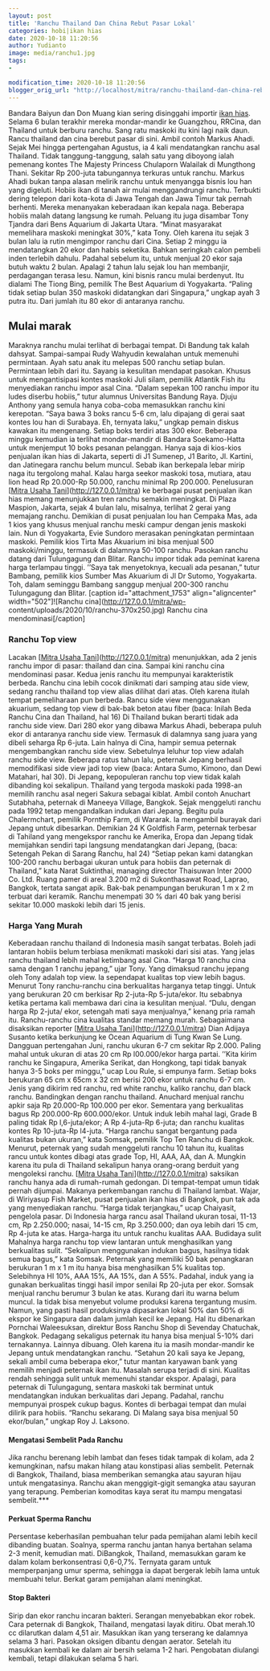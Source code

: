 ```yaml
---
layout: post
title: 'Ranchu Thailand Dan China Rebut Pasar Lokal'
categories: hobi|ikan hias
date: 2020-10-18 11:20:56
author: Yudianto
image: media/ranchu1.jpg
tags:
- 

modification_time: 2020-10-18 11:20:56
blogger_orig_url: "http://localhost/mitra/ranchu-thailand-dan-china-rebut-pasar.html"
---
```


Bandara Baiyun dan Don Muang kian sering disinggahi importir [ikan
hias](http://127.0.0.1/mitra/ikan-hias "ikan hias"). Selama 6 bulan terakhir
mereka mondar-mandir ke Guangzhou, RRCina, dan Thailand untuk berburu ranchu.
Sang ratu maskoki itu kini lagi naik daun. Rancu thailand dan cina berebut
pasar di sini. Ambil contoh Markus Ahadi. Sejak Mei hingga pertengahan
Agustus, ia 4 kali mendatangkan ranchu asal Thailand. Tidak tanggung-tanggung,
salah satu yang diboyong ialah pemenang kontes The Majesty Princess Chulaporn
Walailak di Mungthong Thani. Sekitar Rp 200-juta tabungannya terkuras untuk
ranchu. Markus Ahadi bukan tanpa alasan melirik ranchu untuk menyangga bisnis
lou han yang digeluti. Hobiis ikan di tanah air mulai menggandrungi ranchu.
Terbukti dering telepon dari kota-kota di Jawa Tengah dan Jawa Timur tak
pernah berhenti. Mereka menanyakan keberadaan ikan kepala naga. Beberapa
hobiis malah datang langsung ke rumah. Peluang itu juga disambar Tony Tjandra
dari Bens Aquarium di Jakarta Utara. “Minat masyarakat memelihara maskoki
meningkat 30%,” kata Tony. Oleh karena itu sejak 3 bulan lalu ia rutin
mengimpor ranchu dari Cina. Setiap 2 minggu ia mendatangkan 20 ekor dan habis
seketika. Bahkan seringkah calon pembeli inden terlebih dahulu. Padahal
sebelum itu, untuk menjual 20 ekor saja butuh waktu 2 bulan. Apalagi 2 tahun
lalu sejak lou han membanjir, perdagangan terasa lesu. Namun, kini bisnis
rancu mulai berdenyut. Itu dialami The Tiong Bing, pemilik The Best Aquarium
di Yogyakarta. “Paling tidak setiap bulan 350 maskoki didatangkan dari
Singapura,” ungkap ayah 3 putra itu. Dari jumlah itu 80 ekor di antaranya
ranchu.

## Mulai marak

Maraknya ranchu mulai terlihat di berbagai tempat. Di Bandung tak kalah
dahsyat. Sampai-sampai Rudy Wahyudin kewalahan untuk memenuhi permintaan. Ayah
satu anak itu melepas 500 ranchu setiap bulan. Permintaan lebih dari itu.
Sayang ia kesulitan mendapat pasokan. Khusus untuk mengantisipasi kontes
maskoki Juli silam, pemilik Atlantik Fish itu menyediakan ranchu impor asal
Cina. “Dalam sepekan 100 ranchu impor itu ludes diserbu hobiis,” tutur alumnus
Universitas Bandung Raya. Djuju Anthony yang semula hanya coba-coba memasukkan
ranchu kini kerepotan. “Saya bawa 3 boks rancu 5-6 cm, lalu dipajang di gerai
saat kontes lou han di Surabaya. Eh, ternyata laku,” ungkap pemain diskus
kawakan itu mengenang. Setiap boks terdiri atas 300 ekor. Beberapa minggu
kemudian ia terlihat mondar-mandir di Bandara Soekamo-Hatta untuk menjemput 10
boks pesanan pelanggan. Hanya saja di kios-kios penjualan ikan hias di
Jakarta, seperti di J1 Sumenep, J1 Barito, Jl. Kartini, dan Jatinegara ranchu
belum muncul. Sebab ikan berkepala lebar mirip naga itu tergolong mahal. Kalau
harga seekor maskoki tosa, mutiara, atau lion head Rp 20.000-Rp 50.000, ranchu
minimal Rp 200.000. Penelusuran [[Mitra Usaha
Tani](http://127.0.0.1/mitra)](http://127.0.0.1/mitra) ke berbagai pusat
penjualan ikan hias memang menunjukkan tren ranchu semakin meningkat. Di Plaza
Maspion, Jakarta, sejak 4 bulan lalu, misalnya, terlihat 2 gerai yang memajang
ranchu. Demikian di pusat penjualan lou han Cempaka Mas, ada 1 kios yang
khusus menjual ranchu meski campur dengan jenis maskoki lain. Nun di
Yogyakarta, Evie Sundoro merasakan peningkatan permintaan maskoki. Pemilik
kios Tirta Mas Akuarium ini bisa menjual 500 maskoki/minggu, termasuk di
dalamnya 50-100 ranchu. Pasokan ranchu datang dari Tulungagung dan Blitar.
Ranchu impor tidak ada peminat karena harga terlampau tinggi. ’’Saya tak
menyetoknya, kecuali ada pesanan,” tutur Bambang, pemilik kios Sumber Mas
Akuarium di Jl Dr Sutomo, Yogyakarta. Toh, dalam seminggu Bambang sanggup
menjual 200-300 ranchu Tulungagung dan Blitar. [caption id="attachment_1753"
align="aligncenter" width="502"]![Ranchu cina](http://127.0.0.1/mitra/wp-
content/uploads/2020/10/ranchu-370x250.jpg) Ranchu cina mendominasi[/caption]

### Ranchu Top view

Lacakan [[Mitra Usaha Tani](http://127.0.0.1/mitra)](http://127.0.0.1/mitra)
menunjukkan, ada 2 jenis ranchu impor di pasar: thailand dan cina. Sampai kini
ranchu cina mendominasi pasar. Kedua jenis ranchu itu mempunyai karakteristik
berbeda. Ranchu cina lebih cocok dinikmati dari samping atau side view, sedang
ranchu thailand top view alias dilihat dari atas. Oleh karena itulah tempat
pemeliharaan pun berbeda. Rancu side view menggunakan akuarium, sedang top
view di bak-bak beton atau fiber (baca: Inilah Beda Ranchu Cina dan Thailand,
hal 16) Di Thailand bukan berarti tidak ada ranchu side view. Dari 280 ekor
yang dibawa Markus Ahadi, beberapa puluh ekor di antaranya ranchu side view.
Termasuk di dalamnya sang juara yang dibeli seharga Rp 6-juta. Lain halnya di
Cina, hampir semua peternak mengembangkan ranchu side view. Sebetulnya leluhur
top view adalah ranchu side view. Beberapa ratus tahun lalu, peternak Jepang
berhasil memodifikasi side view jadi top view (baca: Antara Sumo, Kimono, dan
Dewi Matahari, hal 30). Di Jepang, kepopuleran ranchu top view tidak kalah
dibanding koi sekalipun. Thailand yang tergoda maskoki pada 1998-an memilih
ranchu asal negeri Sakura sebagai kiblat. Ambil contoh Anuchart Sutabhaha,
peternak di Maneeya Village, Bangkok. Sejak menggeluti ranchu pada 1992 tetap
mengandalkan indukan dari Jepang. Begitu pula Chalermchart, pemilik Pornthip
Farm, di Wararak. Ia mengambil burayak dari Jepang untuk dibesarkan. Demikian
24 K Goldfish Farm, peternak terbesar di Tahiland yang mengekspor ranchu ke
Amerika, Eropa dan Jepang tidak memijahkan sendiri tapi langsung mendatangkan
dari Jepang, (baca: Setengah Pekan di Sarang Ranchu, hal 24) “Setiap pekan
kami datangkan 100-200 ranchu berbagai ukuran untuk para hobiis dan peternak
di Thailand,” kata Narat Suktinthai, managing director Thaisuwan Inter 2000
Co. Ltd. Ruang pamer di areal 3.200 m2 di Sukonthasawat Road, Laprao, Bangkok,
tertata sangat apik. Bak-bak penampungan berukuran 1 m x 2 m terbuat dari
keramik. Ranchu menempati 30 % dari 40 bak yang berisi sekitar 10.000 maskoki
lebih dari 15 jenis.  

### Harga Yang Murah

Keberadaan ranchu thailand di Indonesia masih sangat terbatas. Boleh jadi
lantaran hobiis belum terbiasa menikmati maskoki dari sisi atas. Yang jelas
ranchu thailand lebih mahal ketimbang asal Cina. “Harga 10 ranchu cina sama
dengan 1 ranchu jepang,” ujar Tony. Yang dimaksud ranchu jepang oleh Tony
adalah top view. Ia sependapat kualitas top view lebih bagus. Menurut Tony
ranchu-ranchu cina berkualitas harganya tetap tinggi. Untuk yang berukuran 20
cm berkisar Rp 2-juta-Rp 5-juta/ekor. Itu sebabnya ketika pertama kali membawa
dari cina ia kesulitan menjual. “Dulu, dengan harga Rp 2-juta/ ekor, setengah
mati saya menjualnya,” kenang pria ramah itu. Ranchu-ranchu cina kualitas
standar memang murah. Sebagaimana disaksikan reporter [[Mitra Usaha
Tani](http://127.0.0.1/mitra)](http://127.0.0.1/mitra) Dian Adijaya Susanto
ketika berkunjung ke Ocean Aquarium di Tung Kwan Se Lung. Dangguan pertengahan
Juni, ranchu ukuran 6-7 cm sekitar Rp 2.000. Paling mahal untuk ukuran di atas
20 cm Rp l00.000/ekor harga partai. ’’Kita kirim ranchu ke Singapura, Amerika
Serikat, dan Hongkong, tapi tidak banyak hanya 3-5 boks per minggu,” ucap Lou
Rule, si empunya farm. Setiap boks berukuran 65 cm x 65cm x 32 cm berisi 200
ekor untuk ranchu 6-7 cm. Jenis yang dikirim red ranchu, red white ranchu,
kaliko ranchu, dan black ranchu. Bandingkan dengan ranchu thailand. Anuchard
menjual ranchu apkir saja Rp 20.000-Rp 100.000 per ekor. Sementara yang
berkualitas bagus Rp 200.000-Rp 600.000/ekor. Untuk induk lebih mahal lagi,
Grade B paling tidak Rp l,6-juta/ekor; A Rp 4-juta-Rp 6-juta; dan ranchu
kualitas kontes Rp 10-juta-Rp l4-juta. “Harga ranchu sangat bergantung pada
kualitas bukan ukuran,” kata Somsak, pemilik Top Ten Ranchu di Bangkok.
Menurut, peternak yang sudah menggeluti ranchu 10 tahun itu, kualitas rancu
untuk kontes dibagi atas grade Top, HI, AAA, AA, dan A. Mungkin karena itu
pula di Thailand sekalipun hanya orang-orang berduit yang mengoleksi ranchu.
[[Mitra Usaha Tani](http://127.0.0.1/mitra)](http://127.0.0.1/mitra) saksikan
ranchu hanya ada di rumah-rumah gedongan. Di tempat-tempat umun tidak pernah
dijumpai. Makanya perkembangan ranchu di Thailand lambat. Wajar, di Wiriyasup
Fish Market, pusat penjualan ikan hias di Bangkok, pun tak ada yang
menyediakan ranchu. “Harga tidak terjangkau,” ucap Chaiyasit, pengelola pasar.
Di Indonesia harga rancu asal Thailand ukuran tosai, 11-13 cm, Rp 2.250.000;
nasai, 14-15 cm, Rp 3.250.000; dan oya lebih dari 15 cm, Rp 4-juta ke atas.
Harga-harga itu untuk ranchu kualitas AAA. Budidaya sulit Mahalnya harga
ranchu top view lantaran untuk menghasilkan yang berkualitas sulit. “Sekalipun
menggunakan indukan bagus, hasilnya tidak semua bagus,” kata Somsak. Peternak
yang memiliki 50 bak penangkaran berukuran 1 m x 1 m itu hanya bisa
menghasilkan 5% kualitas top. Selebihnya HI 10%, AAA 15%, AA 15%, dan A 55%.
Padahal, induk yang ia gunakan berkualitas tinggi hasil impor senilai Rp
20-juta per ekor. Somsak menjual ranchu berumur 3 bulan ke atas. Kurang dari
itu warna belum muncul. Ia tidak bisa menyebut volume produksi karena
tergantung musim. Namun, yang pasti hasil produksinya dipasarkan lokal 50% dan
50% di ekspor ke Singapura dan dalam jumlah kecil ke Jepang. Hal itu
dibenarkan Pornchai Waleesuksan, direktur Boss Ranchu Shop di Sevenday
Chatuchak, Bangkok. Pedagang sekaligus peternak itu hanya bisa menjual 5-10%
dari ternakannya. Lainnya dibuang. Oleh karena itu ia masih mondar-mandir ke
Jepang untuk mendatangkan ranchu. “Setahun 20 kali saya ke Jepang, sekali
ambil cuma beberapa ekor,” tutur mantan karyawan bank yang memilih menjadi
peternak ikan itu. Masalah serupa terjadi di sini. Kualitas rendah sehingga
sulit untuk memenuhi standar ekspor. Apalagi, para peternak di Tulungagung,
sentara maskoki tak berminat untuk mendatangkan indukan berkualitas dari
Jepang. Padahal, ranchu mempunyai prospek cukup bagus. Kontes di berbagai
tempat dan mulai dilirik para hobiis. “Ranchu sekarang. Di Malang saya bisa
menjual 50 ekor/bulan,” ungkap Roy J. Laksono.

#### Mengatasi Sembelit Pada Ranchu

Jika ranchu berenang lebih lambat dan feses tidak tampak di kolam, ada 2
kemungkinan, nafsu makan hilang atau konstipasi alias sembelit. Peternak di
Bangkok, Thailand, biasa memberikan semangka atau sayuran hijau untuk
mengatasinya. Ranchu akan menggigit-gigit semangka atau sayuran yang terapung.
Pemberian komoditas kaya serat itu mampu mengatasi sembelit.***

#### Perkuat Sperma Ranchu

Persentase keberhasilan pembuahan telur pada pemijahan alami lebih kecil
dibanding buatan. Soalnya, sperma ranchu jantan hanya bertahan selama 2-3
menit, kemudian mati. DiBangkok, Thailand, memasukkan garam ke dalam kolam
berkonsentrasi 0,6-0,7%. Ternyata garam untuk memperpanjang umur sperma,
sehingga ia dapat bergerak lebih lama untuk membuahi telur. Berkat garam
pemijahan alami meningkat.

#### Stop Bakteri

Sirip dan ekor ranchu incaran bakteri. Serangan menyebabkan ekor robek. Cara
peternak di Bangkok, Thailand, mengatasi layak ditiru. Obat merah.10 cc
dilarutkan dalam 4,51 air. Masukkan ikan yang terserang ke dalamnya selama 3
hari. Pasokan oksigen dibantu dengan aerator. Setelah itu masukkan kembali ke
dalam air bersih selama 1-2 hari. Pengobatan diulangi kembali, tetapi
dilakukan selama 5 hari.  


